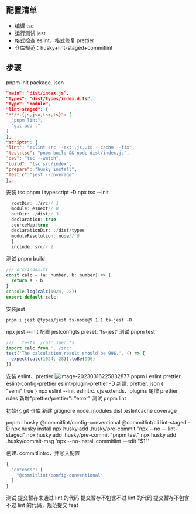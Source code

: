 ## 配置清单
- 编译 tsc
- 运行测试 jest
- 格式检查 eslint、格式修复 prettier
- 仓库规范：husky+lint-staged+commitlint

## 步骤
pnpm init
package. json
```json
"main": "dist/index.js",
"types": "dist/types/index.d.ts",
"type": "module",
"lint-staged": {
"**/*.{js,jsx,tsx,ts}": [
  "pnpm lint",
  "git add ."
]
},
"scripts": {
"lint": "eslint src --ext .js,.ts --cache --fix",
"test:tsc": "pnpm build && node dist/index.js",
"dev": "tsc --watch",
"build": "tsc src/index",
"prepare": "husky install",
"test:c":"jest --coverage"
},
```

安装 tsc
pnpm i typescript -D
npx tsc --init
```js
  rootDir: ./src// 1
  module: esnext// 0
  outDir: ./dist// 3
  declaration: true
  sourceMap:true
  declarationDir: ./dist/types
  moduleResolution: node// 0
  }
  include: src// 2
```
测试 pnpm build
```js
/// src/index.ts
const calc = (a: number, b: number) => {
  return a - b
}
console.log(calc(1024, 28))
export default calc;
```

安装jest
```
pnpm i jest @types/jest ts-node@9.1.1 ts-jest -D
```
npx jest --init
配置 jestconfigts
preset: 'ts-jest'
测试 pnpm test
```js
/// __tests__/calc.spec.ts
import calc from '../src'
test('The calculation result should be 996.', () => {
  expect(calc(1024, 28)).toBe(996)
})
```

安装 eslint、prettier
![image-20230316225832877](C:\Users\taipanlan\AppData\Roaming\Typora\typora-user-images\image-20230316225832877.png)
pnpm i eslint prettier eslint-config-prettier eslint-plugin-prettier -D
新建. prettier. json
{
  "semi":true
}
npx eslint --init
eslintrc. cjs
extends、plugins 尾增 prettier
rules 新增"prettier/prettier": "error"
测试 pnpm lint

初始化 git 仓库
新建 gitignore
node_modules
dist
.eslintcache
coverage

pnpm i husky @commitlint/config-conventional @commitlint/cli lint-staged -D
npx husky install
npx husky add .husky/pre-commit "npx --no -- lint-staged"
npx husky add .husky/pre-commit "pnpm test"
npx husky add .husky/commit-msg 'npx --no-install commitlint --edit "$1"'

创建. commitlintrc，并写入配置
```js
{
  "extends": [
    "@commitlint/config-conventional"
  ]
}
```
测试
提交暂存未通过 lint 的代码
提交暂存不包含不过 lint 的代码
提交暂存不包含不过 lint 的代码，规范提交 feat